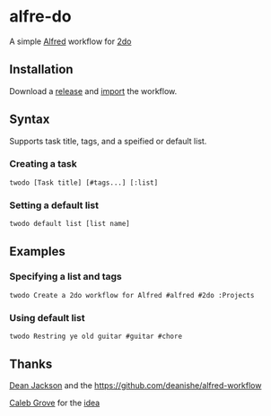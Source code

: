 # alfre-do 
A simple [Alfred](http://www.alfredapp.com/) workflow for [2do](http://2doapp.com/)

## Installation
Download a [release](https://github.com/underscorephil/alfred-2do/releases) and [import](http://support.alfredapp.com/workflows:installing) the workflow.

## Syntax
Supports task title, tags, and a speified or default list.
### Creating a task
```
twodo [Task title] [#tags...] [:list]
```
### Setting a default list
```
twodo default list [list name]
```
## Examples
### Specifying a list and tags
```
twodo Create a 2do workflow for Alfred #alfred #2do :Projects
```
### Using default list
```
twodo Restring ye old guitar #guitar #chore
```
## Thanks
[Dean Jackson](https://github.com/deanishe) and the https://github.com/deanishe/alfred-workflow

[Caleb Grove](http://calebgrove.com/) for the [idea](http://www.alfredforum.com/topic/3811-2do-workflow/?p=22721)
